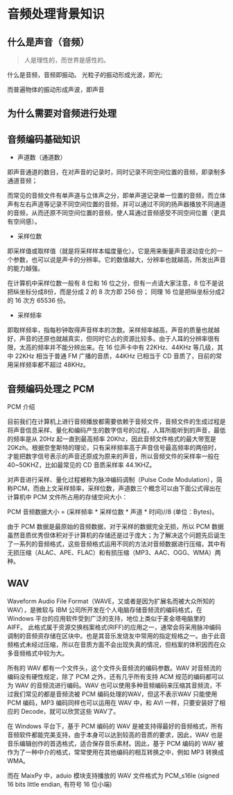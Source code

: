 # 音频处理背景知识

## 什么是声音（音频）

> 人是理性的，而世界是感性的。

什么是音频，音频即振动。
光粒子的振动形成光波，即光;

而普遍物体的振动形成声波，即声音

## 为什么需要对音频进行处理

## 音频编码基础知识

- 声道数（通道数）

即声音通道的数目，在对声音的记录时，同时记录不同空间位置的音频，即录制多通道音频；

而常见的音频文件有单声道与立体声之分，即单声道记录单一位置的音频，而立体声有左右声道等记录不同空间位置的音频，并可以通过不同的扬声器播放不同通道的音频，从而还原不同空间位置的音频，使人耳通过音频感受不同空间位置（更具有空间感）。

- 采样位数

即采样值或取样值（就是将采样样本幅度量化）。它是用来衡量声音波动变化的一个参数，也可以说是声卡的分辨率。它的数值越大，分辨率也就越高，所发出声音的能力越强。

在计算机中采样位数一般有 8 位和 16 位之分，但有一点请大家注意，8 位不是说把纵坐标分成8份，而是分成 2 的 8 次方即 256 份； 同理 16 位是把纵坐标分成2 的 16 次方 65536 份。

- 采样频率

即取样频率，指每秒钟取得声音样本的次数。采样频率越高，声音的质量也就越好，声音的还原也就越真实，但同时它占的资源比较多。由于人耳的分辨率很有限，太高的频率并不能分辨出来。在 16 位声卡中有 22KHz、44KHz 等几级，其中 22KHz 相当于普通 FM 广播的音质，44KHz 已相当于 CD 音质了，目前的常用采样频率都不超过 48KHz。

## 音频编码处理之 PCM

PCM 介绍

目前我们在计算机上进行音频播放都需要依赖于音频文件，音频文件的生成过程是将声音信息采样、量化和编码产生的数字信号的过程，人耳所能听到的声音，最低的频率是从 20Hz 起一直到最高频率 20Khz，因此音频文件格式的最大带宽是 20Kzh。根据奈奎斯特的理论，只有采样频率高于声音信号最高频率的两倍时，才能把数字信号表示的声音还原成为原来的声音，所以音频文件的采样率一般在 40~50KHZ，比如最常见的 CD 音质采样率 44.1KHZ。

对声音进行采样、量化过程被称为脉冲编码调制（Pulse Code Modulation），简称PCM，而由上文采样频率，采样位数，声道数三个概念可以由下面公式得出在计算机中 PCM 文件所占用的存储空间大小：

PCM 音频数据大小 = (采样频率 * 采样位数 * 声道 * 时间)//8 (单位：Bytes)。

由于 PCM 数据是最原始的音频数据，对于采样的数据完全无损，所以 PCM 数据虽然音质优秀但体积对于计算机的存储还是过于庞大；为了解决这个问题先后诞生了一系列的音频格式，这些音频格式运用不同的方法对音频数据进行压缩，其中有无损压缩（ALAC、APE、FLAC）和有损压缩（MP3、AAC、OGG、WMA）两种。

## WAV

Waveform Audio File Format（WAVE，又或者是因为扩展名而被大众所知的WAV），是微软与 IBM 公司所开发在个人电脑存储音频流的编码格式，在 Windows 平台的应用软件受到广泛的支持，地位上类似于麦金塔电脑里的 AIFF。 此格式属于资源交换档案格式(RIFF)的应用之一，通常会将采用脉冲编码调制的音频资存储在区块中。也是其音乐发烧友中常用的指定规格之一。由于此音频格式未经过压缩，所以在音质方面不会出现失真的情况，但档案的体积因而在众多音频格式中较为大。

所有的 WAV 都有一个文件头，这个文件头音频流的编码参数。WAV 对音频流的编码没有硬性规定，除了 PCM 之外，还有几乎所有支持 ACM 规范的编码都可以为 WAV 的音频流进行编码。WAV 也可以使用多种音频编码来压缩其音频流，不过我们常见的都是音频流被 PCM 编码处理的WAV，但这不表示WAV 只能使用 PCM 编码，MP3 编码同样也可以运用在 WAV 中，和 AVI 一样，只要安装好了相应的 Decode，就可以欣赏这些 WAV了。

在 Windows 平台下，基于 PCM 编码的 WAV 是被支持得最好的音频格式，所有音频软件都能完美支持，由于本身可以达到较高的音质的要求，因此，WAV 也是音乐编辑创作的首选格式，适合保存音乐素材。因此，基于 PCM 编码的 WAV 被作为了一种中介的格式，常常使用在其他编码的相互转换之中，例如 MP3 转换成 WMA。

而在 MaixPy 中，aduio 模块支持播放的 WAV 文件格式为 PCM_s16le (signed 16 bits little endian, 有符号 16 位小端)
